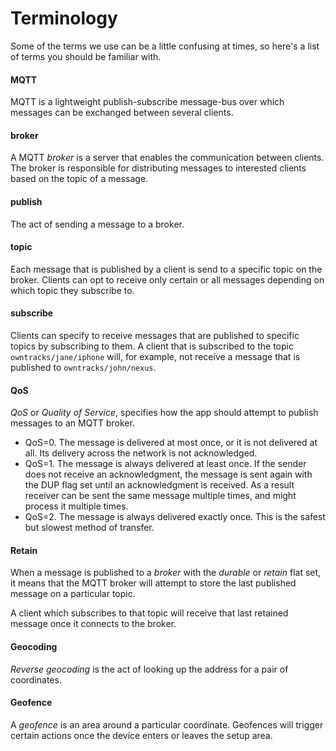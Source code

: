 # Terminology

Some of the terms we use can be a little confusing at times, so here's a list of terms you should be familiar with.

#### MQTT

MQTT is a lightweight publish-subscribe message-bus over which messages can be exchanged between several clients. 

#### broker

A MQTT _broker_ is a server that enables the communication between clients. The broker is responsible for distributing messages to interested clients based on the topic of a message. 

#### publish

The act of sending a message to a broker. 

#### topic
Each message that is published by a client is send to a specific topic on the broker. Clients can opt to receive only certain or all messages depending on which topic they subscribe to. 

#### subscribe

Clients can specify to receive messages that are published to specific topics by subscribing to them. A client that is subscribed to the topic `owntracks/jane/iphone` will, for example, not receive a message that is published to `owntracks/john/nexus`.

#### QoS

_QoS_ or _Quality of Service_, specifies how the app should attempt to publish messages to an MQTT broker.

* QoS=0. The message is delivered at most once, or it is not delivered at all. Its delivery across the network is not acknowledged.
* QoS=1. The message is always delivered at least once. If the sender does not receive an acknowledgment, the message is sent again with the DUP flag set until an acknowledgment is received. As a result receiver can be sent the same message multiple times, and might process it multiple times.
* QoS=2. The message is always delivered exactly once. This is the safest but slowest method of transfer.

#### Retain

When a message is published to a _broker_ with the _durable_ or _retain_ flat
set, it means that the MQTT broker will attempt to store the last published
message on a particular topic.

A client which subscribes to that topic will receive that last retained message once it
connects to the broker.

#### Geocoding

_Reverse geocoding_ is the act of looking up the address for a pair of coordinates.

#### Geofence

A _geofence_ is an area around a particular coordinate. Geofences will trigger certain actions once the device enters or leaves the setup area. 

